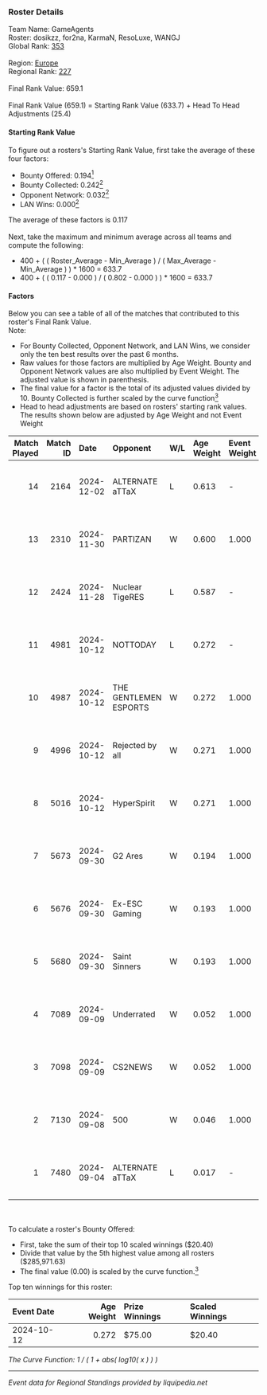 ### Roster Details<br />
Team Name: GameAgents<br />
Roster: dosikzz, for2na, KarmaN, ResoLuxe, WANGJ<br />
Global Rank: [353](../../standings_global_2025_02_28.md)<br />
<br />
Region: [Europe]( ../../standings_europe_2025_02_28.md)<br />
Regional Rank: [227]( ../../standings_europe_2025_02_28.md)<br />
<br />
Final Rank Value:  659.1<br />
<br />
Final Rank Value (659.1) = Starting Rank Value (633.7) + Head To Head Adjustments (25.4)<br />

#### Starting Rank Value<br />
To figure out a rosters's Starting Rank Value, first take the average of these four factors:<br />
- Bounty Offered: 0.194[<sup>1</sup>](#table2)
- Bounty Collected: 0.242[<sup>2</sup>](#table1)
- Opponent Network: 0.032[<sup>2</sup>](#table1)
- LAN Wins: 0.000[<sup>2</sup>](#table1)

The average of these factors is 0.117<br />
<br />
Next, take the maximum and minimum average across all teams and compute the following:<br />
- 400 + ( ( Roster_Average - Min_Average ) / ( Max_Average - Min_Average ) ) * 1600 = 633.7
- 400 + ( ( 0.117 - 0.000 ) / ( 0.802 - 0.000 ) ) * 1600 = 633.7


#### Factors<br />
Below you can see a table of all of the matches that contributed to this roster's Final Rank Value.<br />
Note:<br />

- For Bounty Collected, Opponent Network, and LAN Wins, we consider only the ten best results over the past 6 months.
- Raw values for those factors are multiplied by Age Weight. Bounty and Opponent Network values are also multiplied by Event Weight. The adjusted value is shown in parenthesis.
- The final value for a factor is the total of its adjusted values divided by 10. Bounty Collected is further scaled by the curve function[<sup>3</sup>](#curveFunction)
- Head to head adjustments are based on rosters' starting rank values. The results shown below are adjusted by Age Weight and not Event Weight
<span id="table1"></span><br />


| Match Played | Match ID | Date       | Opponent              | W/L | Age Weight | Event Weight | Bounty Collected | Opponent Network | LAN Wins  | H2H Adj. | Roster                                   |
| -: | -: | :- | :- | :- | :- | :- | :- | :- | :- | -: | :- |
|           14 |     2164 | 2024-12-02 | ALTERNATE aTTaX       | L   | 0.613      | -            | -                | -                | -         |    -1.73 | dosikzz, for2na, KarmaN, ResoLuxe, WANGJ |
|           13 |     2310 | 2024-11-30 | PARTIZAN              | W   | 0.600      | 1.000        | 0.000 (0.000)    | 0.085 (0.051)    | 0 (0.000) |     9.63 | dosikzz, for2na, KarmaN, ResoLuxe, WANGJ |
|           12 |     2424 | 2024-11-28 | Nuclear TigeRES       | L   | 0.587      | -            | -                | -                | -         |    -3.37 | dosikzz, for2na, KarmaN, ResoLuxe, WANGJ |
|           11 |     4981 | 2024-10-12 | NOTTODAY              | L   | 0.272      | -            | -                | -                | -         |    -4.38 | dosikzz, for2na, ResoLuxe, rinn, WANGJ   |
|           10 |     4987 | 2024-10-12 | THE GENTLEMEN ESPORTS | W   | 0.272      | 1.000        | 0.002 (0.000)    | 0.191 (0.052)    | 0 (0.000) |     5.57 | dosikzz, for2na, ResoLuxe, rinn, WANGJ   |
|            9 |     4996 | 2024-10-12 | Rejected by all       | W   | 0.271      | 1.000        | 0.000 (0.000)    | 0.013 (0.004)    | 0 (0.000) |     1.71 | dosikzz, for2na, ResoLuxe, rinn, WANGJ   |
|            8 |     5016 | 2024-10-12 | HyperSpirit           | W   | 0.271      | 1.000        | 0.004 (0.001)    | 0.131 (0.036)    | 0 (0.000) |     4.96 | dosikzz, for2na, ResoLuxe, rinn, WANGJ   |
|            7 |     5673 | 2024-09-30 | G2 Ares               | W   | 0.194      | 1.000        | 0.001 (0.000)    | 0.283 (0.055)    | 0 (0.000) |     4.36 | dosikzz, for2na, ResoLuxe, rinn, WANGJ   |
|            6 |     5676 | 2024-09-30 | Ex-ESC Gaming         | W   | 0.193      | 1.000        | 0.001 (0.000)    | 0.263 (0.051)    | 0 (0.000) |     3.64 | dosikzz, for2na, ResoLuxe, rinn, WANGJ   |
|            5 |     5680 | 2024-09-30 | Saint Sinners         | W   | 0.193      | 1.000        | 0.000 (0.000)    | 0.066 (0.013)    | 0 (0.000) |     1.89 | dosikzz, for2na, ResoLuxe, rinn, WANGJ   |
|            4 |     7089 | 2024-09-09 | Underrated            | W   | 0.052      | 1.000        | 0.002 (0.000)    | 0.193 (0.010)    | 0 (0.000) |     1.03 | dosikzz, for2na, ResoLuxe, rinn, WANGJ   |
|            3 |     7098 | 2024-09-09 | CS2NEWS               | W   | 0.052      | 1.000        | 0.000 (0.000)    | 0.016 (0.001)    | 0 (0.000) |     0.65 | dosikzz, for2na, ResoLuxe, rinn, WANGJ   |
|            2 |     7130 | 2024-09-08 | 500                   | W   | 0.046      | 1.000        | 0.111 (0.005)    | 1.000 (0.046)    | 0 (0.000) |     1.42 | dosikzz, for2na, ResoLuxe, rinn, WANGJ   |
|            1 |     7480 | 2024-09-04 | ALTERNATE aTTaX       | L   | 0.017      | -            | -                | -                | -         |    -0.04 | dosikzz, for2na, ResoLuxe, rinn, WANGJ   |

<br />
<span id="table2"></span><br />
To calculate a roster's Bounty Offered:<br />

- First, take the sum of their top 10 scaled winnings ($20.40)
- Divide that value by the 5th highest value among all rosters ($285,971.63)
- The final value (0.00) is scaled by the curve function.[<sup>3</sup>](#curveFunction)

Top ten winnings for this roster:<br />

| Event Date | Age Weight | Prize Winnings | Scaled Winnings |
| :- | -: | :- | :- |
| 2024-10-12 |      0.272 | $75.00         | $20.40          |


<span id="curveFunction"></span>_The Curve Function: 1 / ( 1 + abs( log10( x ) ) )_<br />

---
_Event data for Regional Standings provided by liquipedia.net_<br />

